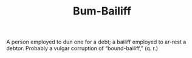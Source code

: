 ---
title: Bum-Bailiff
letter: B
permalink: "/definitions/bld-bum-bailiff.html"
body: A person employed to dun one for a debt; a bailiff employed to ar-rest a debtor.
  Probably a vulgar corruption of “bound-bailiff,” (q. r.)
published_at: '2018-07-07'
source: Black's Law Dictionary 2nd Ed (1910)
layout: post
---